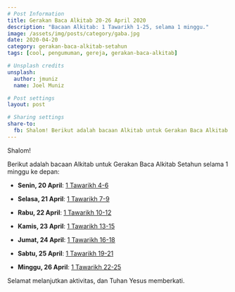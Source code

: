 ```yaml
---
# Post Information
title: Gerakan Baca Alkitab 20-26 April 2020
description: "Bacaan Alkitab: 1 Tawarikh 1-25, selama 1 minggu."
image: /assets/img/posts/category/gaba.jpg
date: 2020-04-20
category: gerakan-baca-alkitab-setahun
tags: [cool, pengumuman, gereja, gerakan-baca-alkitab]

# Unsplash credits
unsplash:
  author: jmuniz
  name: Joel Muniz

# Post settings
layout: post

# Sharing settings
share-to:
  fb: Shalom! Berikut adalah bacaan Alkitab untuk Gerakan Baca Alkitab Setahun, pada tanggal 20-26 April 2020.
---
```

Shalom!

Berikut adalah bacaan Alkitab untuk Gerakan Baca Alkitab Setahun selama 1 minggu ke depan:
- **Senin, 20 April**: [1 Tawarikh 4-6](https://alkitab.sabda.org/passage.php?passage=1%20Tawarikh%201-6)

- **Selasa, 21 April**: [1 Tawarikh 7-9](https://alkitab.sabda.org/passage.php?passage=1%20Tawarikh%207-9)

- **Rabu, 22 April**: [1 Tawarikh 10-12](https://alkitab.sabda.org/passage.php?passage=1%20Tawarikh%2010-12)

- **Kamis, 23 April**: [1 Tawarikh 13-15](https://alkitab.sabda.org/passage.php?passage=1%20Tawarikh%2013-15)

- **Jumat, 24 April**: [1 Tawarikh 16-18](https://alkitab.sabda.org/passage.php?passage=1%20Tawarikh%2016-18)

- **Sabtu, 25 April**: [1 Tawarikh 19-21](https://alkitab.sabda.org/passage.php?passage=1%20Tawarikh%2019-21)

- **Minggu, 26 April**: [1 Tawarikh 22-25](https://alkitab.sabda.org/passage.php?passage=1%20Tawarikh%2022-25)

Selamat melanjutkan aktivitas, dan Tuhan Yesus memberkati.